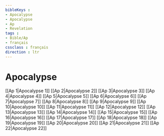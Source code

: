 ```yaml
---
bibleKeys : 
- Apocalypse
- Apocalypse
- Ap
- Revelation
tags : 
- Bible/Ap
- français
cssclass : français
direction : ltr
---
```


# Apocalypse

[[Ap 1|Apocalypse 1]]
[[Ap 2|Apocalypse 2]]
[[Ap 3|Apocalypse 3]]
[[Ap 4|Apocalypse 4]]
[[Ap 5|Apocalypse 5]]
[[Ap 6|Apocalypse 6]]
[[Ap 7|Apocalypse 7]]
[[Ap 8|Apocalypse 8]]
[[Ap 9|Apocalypse 9]]
[[Ap 10|Apocalypse 10]]
[[Ap 11|Apocalypse 11]]
[[Ap 12|Apocalypse 12]]
[[Ap 13|Apocalypse 13]]
[[Ap 14|Apocalypse 14]]
[[Ap 15|Apocalypse 15]]
[[Ap 16|Apocalypse 16]]
[[Ap 17|Apocalypse 17]]
[[Ap 18|Apocalypse 18]]
[[Ap 19|Apocalypse 19]]
[[Ap 20|Apocalypse 20]]
[[Ap 21|Apocalypse 21]]
[[Ap 22|Apocalypse 22]]
